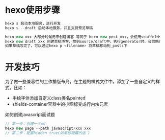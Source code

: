# hexo使用步骤

```javascript
hexo s 启动本地服务，进行开发
hexo s --draft 启动本地服务，并且支持预览草稿

hexo new xxx 大部分时候用来创建博客 等同于 hexo new post xxx，会使用scaffolds/post作为模板
hexo new draft xxx 创建草稿博客，放到source/draft中，执行generator时，会忽略草稿中的文件
如果草稿写完了，可以通过hexo p <filename> 将草稿移动到_posts下
```

# 开发技巧
为了做一些兼容性的工作排版布局，在主题的样式文件中，添加了一些自定义的样式，比如：
- 手绘字体添加自定义class类名painted
- shields-container容器中的小图标变成行内块元素

如何创建javascript面试题

```javascript
// 第一步：创建一个md
hexo new page --path javascript/xxx xxx
// 第二步：配置hidden true(如果想隐藏的话 )
```
